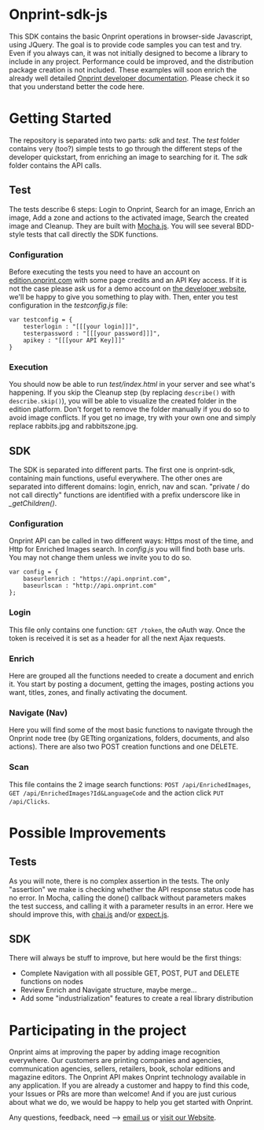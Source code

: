 # Onprint-sdk-js
This SDK contains the basic Onprint operations in browser-side Javascript, using JQuery.
The goal is to provide code samples you can test and try. Even if you always can, it was not initially designed to become a library to include in any project. Performance could be improved, and the distribution package creation is not included.
These examples will soon enrich the already well detailed [Onprint developer documentation](http://developer.onprint.com). Please check it so that you understand better the code here.

# Getting Started
The repository is separated into two parts: *sdk* and *test*. The *test* folder contains very (too?) simple tests to go through the different steps of the developer quickstart, from enriching an image to searching for it. The *sdk* folder contains the API calls.

## Test
The tests describe 6 steps: Login to Onprint, Search for an image, Enrich an image, Add a zone and actions to the activated image, Search the created image and Cleanup. They are built with [Mocha.js](https://mochajs.org).
You will see several BDD-style tests that call directly the SDK functions.

### Configuration
Before executing the tests you need to have an account on [edition.onprint.com](http://edition.onprint.com) with some page credits and an API Key access. If it is not the case please ask us for a demo account on [the developer website](http://developer.onprint,com), we'll be happy to give you something to play with.
Then, enter you test configuration in the *testconfig.js* file:

```
var testconfig = {
    testerlogin : "[[[your login]]]",
    testerpassword : "[[[your password]]]",
    apikey : "[[[your API Key]]]"
}
```

### Execution
You should now be able to run *test/index.html* in your server and see what's happening.
If you skip the Cleanup step (by replacing `describe()` with `describe.skip()`), you will be able to visualize the created folder in the edition platform. Don't forget to remove the folder manually if you do so to avoid image conflicts.
If you get no image, try with your own one and simply replace rabbits.jpg and rabbitszone.jpg.

## SDK
The SDK is separated into different parts. The first one is onprint-sdk, containing main functions, useful everywhere. The other ones are separated into different domains: login, enrich, nav and scan.
"private / do not call directly" functions are identified with a prefix underscore like in *_getChildren()*.

### Configuration
Onprint API can be called in two different ways: Https most of the time, and Http for Enriched Images search.
In *config.js* you will find both base urls. You may not change them unless we invite you to do so.

```
var config = {
    baseurlenrich : "https://api.onprint.com",
    baseurlscan : "http://api.onprint.com"
};
```

### Login
This file only contains one function: `GET /token`, the oAuth way. Once the token is received it is set as a header for all the next Ajax requests.

### Enrich
Here are grouped all the functions needed to create a document and enrich it. You start by posting a document, getting the images, posting actions you want, titles, zones, and finally activating the document.

### Navigate (Nav)
Here you will find some of the most basic functions to navigate through the Onprint node tree (by GETting organizations, folders, documents, and also actions). There are also two POST creation functions and one DELETE.

### Scan
This file contains the 2 image search functions: `POST /api/EnrichedImages`, `GET /api/EnrichedImages?Id&LanguageCode` and the action click `PUT /api/Clicks`.

# Possible Improvements
## Tests
As you will note, there is no complex assertion in the tests. The only "assertion" we make is checking whether the API response status code has no error. In Mocha, calling the done() callback without parameters makes the test success, and calling it with a parameter results in an error.
Here we should improve this, with [chai.js](http://chaijs.com) and/or [expect.js](https://github.com/Automattic/expect.js).

## SDK
There will always be stuff to improve, but here would be the first things:
* Complete Navigation with all possible GET, POST, PUT and DELETE functions on nodes
* Review Enrich and Navigate structure, maybe merge...
* Add some "industrialization" features to create a real library distribution

# Participating in the project
Onprint aims at improving the paper by adding image recognition everywhere. Our customers are printing companies and agencies, communication agencies, sellers, retailers, book, scholar editions and magazine editors. The Onprint API makes Onprint technology available in any application. If you are already a customer and happy to find this code, your Issues or PRs are more than welcome! And if you are just curious about what we do, we would be happy to help you get started with Onprint.

Any questions, feedback, need --> [email us](mailto:support@onprint.com) or [visit our Website](http://developer.onprint.com).